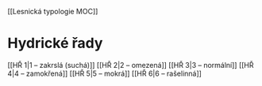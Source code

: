 [[Lesnická typologie MOC]]

# Hydrické řady

[[HŘ 1|1 – zakrslá (suchá)]]
[[HŘ 2|2 – omezená]]
[[HŘ 3|3 – normální]]
[[HŘ 4|4 – zamokřená]]
[[HŘ 5|5 – mokrá]]
[[HŘ 6|6 – rašelinná]]